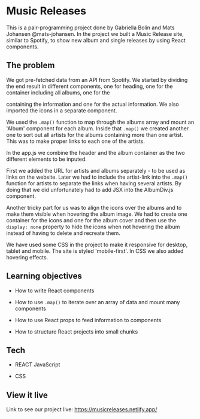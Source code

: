 # Music Releases

This is a pair-programming project done by Gabriella Bolin and Mats Johansen @mats-johansen. In the project we built a Music Release site, similar to Spotify, to show new album and single releases by using React components. 

## The problem

We got pre-fetched data from an API from Spotify. We started by dividing the end result in different components, one for heading, one for the container including all albums, one for the <div> containing the information and one for the actual information. We also imported the icons in a separate component. 

We used the `.map()` function to map through the albums array and mount an 'Album' component for each album. Inside that `.map()` we created another one to sort out all artists for the albums containing more than one artist. This was to make proper links to each one of the artists.

In the app.js we combine the header and the album container as the two different elements to be inputed. 

First we added the URL for artists and albums separately - to be used as links on the website. Later we had to include the artist-link into the `.map()` function for artists to separate the links when having several artists. By doing that we did unfortunately had to add JSX into the AlbumDiv.js component. 

Another tricky part for us was to align the icons over the albums and to make them visible when hovering the album image. We had to create one container for the icons and one for the album cover and then use the `display: none` property to hide the icons when not hovering the album instead of having to delete and recreate them.

We have used some CSS in the project to make it responsive for desktop, tablet and mobile. The site is styled 'mobile-first'. In CSS we also added hovering effects. 

## Learning objectives

- How to write React components

- How to use `.map()` to iterate over an array of data and mount many components

- How to use React props to feed information to components

- How to structure React projects into small chunks

## Tech

- REACT JavaScript 

- CSS

## View it live

Link to see our project live: https://musicreleases.netlify.app/

